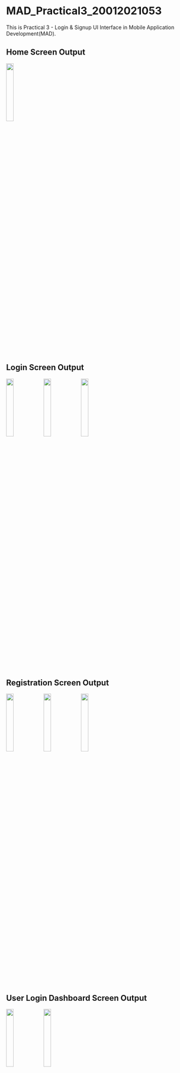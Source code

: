 # MAD_Practical3_20012021053
This is Practical 3 - Login &amp; Signup UI Interface in Mobile Application Development(MAD). 

## Home Screen Output
<img src="https://user-images.githubusercontent.com/110806025/199692185-896f17a1-f8ff-477a-8986-8caf9cd80981.PNG" width="20%">

## Login Screen Output
<img src="https://user-images.githubusercontent.com/110806025/199692199-f3a4c3f0-87cd-4c1a-8cef-796196e57d35.PNG" width="20%"><img src="https://user-images.githubusercontent.com/110806025/199692135-bb62c6b7-d452-4447-8645-8dfc35b6781e.PNG" width="20%"><img src="https://user-images.githubusercontent.com/110806025/199692162-5ba5acfa-7060-481c-8eb2-f8bce6e467a2.PNG" width="20%">

## Registration Screen Output
<img src="https://user-images.githubusercontent.com/110806025/199692208-adcd5ac0-b88a-49a9-998a-39a685cea2cf.PNG" width="20%"><img src="https://user-images.githubusercontent.com/110806025/199692126-40bc56f2-2248-42d7-ab4c-7518d2a6e1b0.PNG" width="20%"><img src="https://user-images.githubusercontent.com/110806025/199692160-138a0183-5f8c-432e-b4d8-e478078c0cf1.PNG" width="20%">

## User Login Dashboard Screen Output
<img src="https://user-images.githubusercontent.com/110806025/199692141-377b6c36-ff5e-411a-acf7-94e78fd6f61a.PNG" width="20%"><img src="https://user-images.githubusercontent.com/110806025/199692153-ebf26411-c2e6-4287-b72f-4fea36a4d280.PNG" width="20%">
